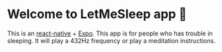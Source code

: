 # Welcome to LetMeSleep app 👋

This is an [react-native](http://reactnative.dev) + [Expo](https://expo.dev).
This app is for people who has trouble in sleeping. It will play a 432Hz frequency or play a meditation instructions.
